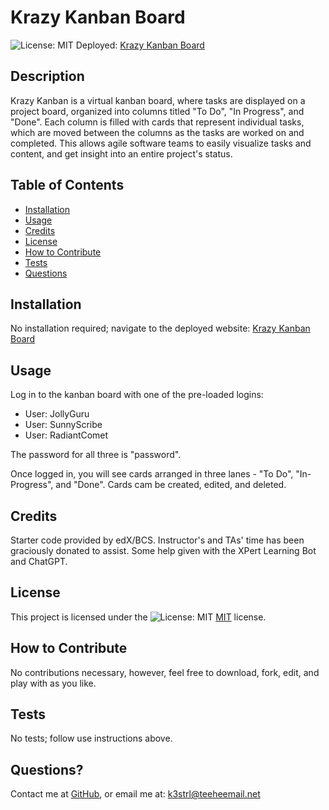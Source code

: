 # Krazy Kanban Board
  ![License: MIT](https://img.shields.io/badge/License-MIT-yellow.svg)
  Deployed: [Krazy Kanban Board](https://one4-react-kanban-board.onrender.com)

  ## Description
  Krazy Kanban is a virtual kanban board, where tasks are displayed on a project board, organized into columns titled "To Do", "In Progress", and "Done". Each column is filled with cards that represent individual tasks, which are moved between the columns as the tasks are worked on and completed. This allows agile software teams to easily visualize tasks  and content, and get insight into an entire project's status.

  ## Table of Contents
  - [Installation](#installation)
  - [Usage](#usage)
  - [Credits](#credits)
  - [License](#license)
  - [How to Contribute](#how-to-contribute)
  - [Tests](#tests)
  - [Questions](#questions)

  ## Installation
  No installation required; navigate to the deployed website: [Krazy Kanban Board](https://one4-react-kanban-board.onrender.com)

  ## Usage
  Log in to the kanban board with one of the pre-loaded logins:

  - User: JollyGuru
  - User: SunnyScribe
  - User: RadiantComet

  The password for all three is "password".

  Once logged in, you will see cards arranged in three lanes - "To Do", "In-Progress", and "Done". Cards cam be created, edited, and deleted.

  ## Credits
  Starter code provided by edX/BCS. Instructor's and TAs' time has been graciously donated to assist. Some help given with the XPert Learning Bot and ChatGPT.

  ## License
  This project is licensed under the ![License: MIT](https://img.shields.io/badge/License-MIT-yellow.svg) [MIT](https://opensource.org/licenses/MIT) license.

  ## How to Contribute
  No contributions necessary, however, feel free to download, fork, edit, and play with as you like.

  ## Tests
  No tests; follow use instructions above.

  ## Questions? 
  Contact me at
  [GitHub](https://github.com/k3strl), or email me at: <k3strl@teeheemail.net>
